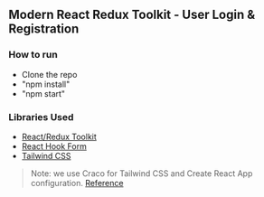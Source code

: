 ## Modern React Redux Toolkit - User Login & Registration

### How to run

- Clone the repo
- "npm install"
- "npm start"

### Libraries Used
-  [React/Redux Toolkit](https://redux-toolkit.js.org/)
-  [React Hook Form](https://react-hook-form.com/)
-  [Tailwind CSS](https://tailwindcss.com/)


> Note: we use Craco for Tailwind CSS and Create React App configuration. [Reference](https://tailwindcss.com/docs/guides/create-react-app)


